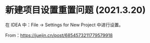 # 新建项目设置重置问题 (2021.3.20)

在 IDEA 中：File -> Settings for New Project 中进行设置。

From：https://juejin.cn/post/6854573211779579918